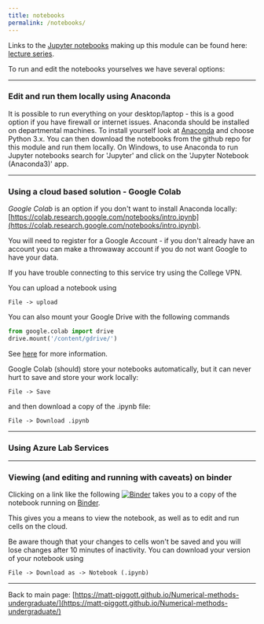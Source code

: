 ```yaml
---
title: notebooks
permalink: /notebooks/
---
```


Links to the [Jupyter notebooks](http://jupyter.org/) making up this module can be found here: 
[lecture series](http://matt-piggott.github.io/Numerical-methods-undergraduate/lecture_series/).

To run and edit the notebooks yourselves we have several options:

---

### Edit and run them locally using Anaconda
It is possible to run everything on your desktop/laptop - this is a good option if you have firewall or internet issues. Anaconda should be installed on departmental machines. To install yourself look at [Anaconda](https://www.anaconda.com/download/) and choose Python 3.x. You can then download the notebooks from the github repo for this module and run them locally.  On Windows, to use Anaconda to run Jupyter notebooks search for 'Jupyter' and click on the 'Jupyter Notebook (Anaconda3)' app.

---

### Using a cloud based solution - Google Colab

*Google Colab* is an option if you don't want to install Anaconda locally: [https://colab.research.google.com/notebooks/intro.ipynb](https://colab.research.google.com/notebooks/intro.ipynb).

You will need to register for a Google Account - if you don't already have an account you can make a throwaway account if you do not want Google to have your data.

If you have trouble connecting to this service try using the College VPN.

You can upload a notebook using

`File -> upload`

You can also mount your Google Drive with the following commands
```python
from google.colab import drive
drive.mount('/content/gdrive/')
```
See [here](https://www.marktechpost.com/2019/06/07/how-to-connect-google-colab-with-google-drive/) for more information.


Google Colab (should) store your notebooks automatically, but it can never hurt to save and store your work locally:

`File -> Save`

and then download a copy of the .ipynb file:

`File -> Download .ipynb`

---

### Using Azure Lab Services

---

### Viewing (and editing and running with caveats) on binder

Clicking on a link like the following
[![Binder](https://mybinder.org/badge_logo.svg)](https://mybinder.org/v2/gh/matt-piggott/Numerical-methods-undergraduate/HEAD?filepath=notebook%2FLecture-1-Numerical-methods-1.ipynb)
takes you to a copy of the notebook running on [Binder](https://mybinder.org/).

This gives you a means to view the notebook, as well as to edit and run cells on the cloud.

Be aware though that your changes to cells won't be saved and you will lose changes after 10 minutes of inactivity.  You can download your version of your notebook using

`File -> Download as -> Notebook (.ipynb)`

---

Back to main page: [https://matt-piggott.github.io/Numerical-methods-undergraduate/](https://matt-piggott.github.io/Numerical-methods-undergraduate/)
